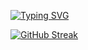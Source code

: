 <a href="https://git.io/typing-svg"><img src="https://readme-typing-svg.demolab.com?font=Fira+Code&pause=1000&color=29F761&background=2541FF00&width=635&lines=20+y%2Fo+%7C+Full+Stack+Dev+%7C+Laravel+%26+Vue.js+" alt="Typing SVG" /></a>

[![GitHub Streak](https://streak-stats.demolab.com?user=henri1911)](https://git.io/streak-stats)
